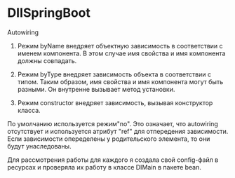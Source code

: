 # DIISpringBoot

Autowiring

1. Режим byName внедряет объектную зависимость в соответствии с именем компонента. 
В этом случае имя свойства и имя компонента должны совпадать. 

2. Режим byType внедряет зависимость объекта в соответствии с типом. Таким образом, имя свойства и имя компонента могут быть разными. 
Он внутренне вызывает метод установки.

3. Режим constructor внедряет зависимость, вызывая конструктор класса.

По умолчанию используется режим"no". Это означает, что autowiring отсутствует и используется атрибут "ref" для отпередения зависимости.
Если зависимости опеределены у родительского элемента, то они будут унаследованы. 

Для рассмотрения работы для каждого я создала свой config-файл в ресурсах и проверяла их работу в классе DIMain в пакете bean.

